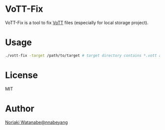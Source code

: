 # VoTT-Fix

VoTT-Fix is a tool to fix [VoTT](https://github.com/microsoft/VoTT) files (especially for local storage project).

# Usage
```sh
./vott-fix -target /path/to/target # target directory contains *.vott and *-asset.json
```

# License
MIT

# Author
[Noriaki Watanabe@nnabeyang](https://twitter.com/nnabeyang)